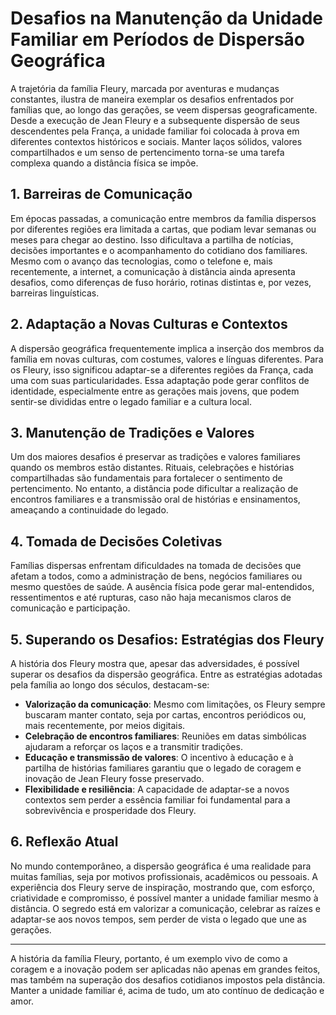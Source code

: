 # Desafios na Manutenção da Unidade Familiar em Períodos de Dispersão Geográfica

A trajetória da família Fleury, marcada por aventuras e mudanças constantes, ilustra de maneira exemplar os desafios enfrentados por famílias que, ao longo das gerações, se veem dispersas geograficamente. Desde a execução de Jean Fleury e a subsequente dispersão de seus descendentes pela França, a unidade familiar foi colocada à prova em diferentes contextos históricos e sociais. Manter laços sólidos, valores compartilhados e um senso de pertencimento torna-se uma tarefa complexa quando a distância física se impõe.

## 1. Barreiras de Comunicação

Em épocas passadas, a comunicação entre membros da família dispersos por diferentes regiões era limitada a cartas, que podiam levar semanas ou meses para chegar ao destino. Isso dificultava a partilha de notícias, decisões importantes e o acompanhamento do cotidiano dos familiares. Mesmo com o avanço das tecnologias, como o telefone e, mais recentemente, a internet, a comunicação à distância ainda apresenta desafios, como diferenças de fuso horário, rotinas distintas e, por vezes, barreiras linguísticas.

## 2. Adaptação a Novas Culturas e Contextos

A dispersão geográfica frequentemente implica a inserção dos membros da família em novas culturas, com costumes, valores e línguas diferentes. Para os Fleury, isso significou adaptar-se a diferentes regiões da França, cada uma com suas particularidades. Essa adaptação pode gerar conflitos de identidade, especialmente entre as gerações mais jovens, que podem sentir-se divididas entre o legado familiar e a cultura local.

## 3. Manutenção de Tradições e Valores

Um dos maiores desafios é preservar as tradições e valores familiares quando os membros estão distantes. Rituais, celebrações e histórias compartilhadas são fundamentais para fortalecer o sentimento de pertencimento. No entanto, a distância pode dificultar a realização de encontros familiares e a transmissão oral de histórias e ensinamentos, ameaçando a continuidade do legado.

## 4. Tomada de Decisões Coletivas

Famílias dispersas enfrentam dificuldades na tomada de decisões que afetam a todos, como a administração de bens, negócios familiares ou mesmo questões de saúde. A ausência física pode gerar mal-entendidos, ressentimentos e até rupturas, caso não haja mecanismos claros de comunicação e participação.

## 5. Superando os Desafios: Estratégias dos Fleury

A história dos Fleury mostra que, apesar das adversidades, é possível superar os desafios da dispersão geográfica. Entre as estratégias adotadas pela família ao longo dos séculos, destacam-se:

- **Valorização da comunicação**: Mesmo com limitações, os Fleury sempre buscaram manter contato, seja por cartas, encontros periódicos ou, mais recentemente, por meios digitais.
- **Celebração de encontros familiares**: Reuniões em datas simbólicas ajudaram a reforçar os laços e a transmitir tradições.
- **Educação e transmissão de valores**: O incentivo à educação e à partilha de histórias familiares garantiu que o legado de coragem e inovação de Jean Fleury fosse preservado.
- **Flexibilidade e resiliência**: A capacidade de adaptar-se a novos contextos sem perder a essência familiar foi fundamental para a sobrevivência e prosperidade dos Fleury.

## 6. Reflexão Atual

No mundo contemporâneo, a dispersão geográfica é uma realidade para muitas famílias, seja por motivos profissionais, acadêmicos ou pessoais. A experiência dos Fleury serve de inspiração, mostrando que, com esforço, criatividade e compromisso, é possível manter a unidade familiar mesmo à distância. O segredo está em valorizar a comunicação, celebrar as raízes e adaptar-se aos novos tempos, sem perder de vista o legado que une as gerações.

---

A história da família Fleury, portanto, é um exemplo vivo de como a coragem e a inovação podem ser aplicadas não apenas em grandes feitos, mas também na superação dos desafios cotidianos impostos pela distância. Manter a unidade familiar é, acima de tudo, um ato contínuo de dedicação e amor.